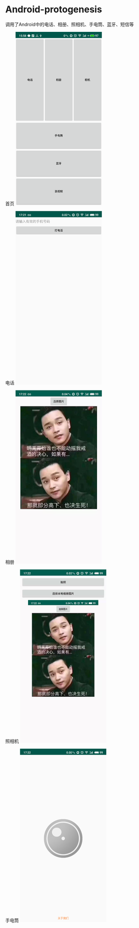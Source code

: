 # Android-protogenesis
调用了Android中的电话、相册、照相机、手电筒、蓝牙、短信等


首页
<img src="首页.png" width="270" height="540" border="0" alt="">


电话
<img src="拨打电话.png" width="270" height="540" border="0" alt="">


相册
<img src="相册.jpg" width="270" height="540" border="0" alt="">


照相机
<img src="拍照与相册.jpg" width="270" height="540" border="0" alt="">


手电筒
<img src="手电筒.png" width="270" height="540" border="0" alt="">


